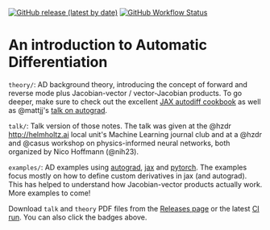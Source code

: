 [![GitHub release (latest by date)](https://img.shields.io/github/v/release/hzdr/autodiff101?label=latest%20release&style=flat-square)][releases]
[![GitHub Workflow Status](https://img.shields.io/github/workflow/status/hzdr/autodiff101/Build%20and%20release%20PDF?label=Build%20and%20release%20PDF&style=flat-square)][actions]

# An introduction to Automatic Differentiation

`theory/`: AD background theory, introducing the concept of forward and reverse
mode plus Jacobian-vector / vector-Jacobian products. To go deeper, make sure
to check out the excellent [JAX autodiff cookbook][jax_autodiff_cookbook] as
well as @mattjj's [talk on autograd][mattjj_talk].

`talk/`: Talk version of those notes. The talk was given at the @hzdr
<http://helmholtz.ai> local unit's Machine Learning journal club and at a @hzdr
and @casus workshop on physics-informed neural networks, both organized by Nico
Hoffmann (@nih23).

`examples/`: AD examples using [autograd], [jax] and [pytorch]. The examples
focus mostly on how to define custom derivatives in jax (and autograd). This
has helped to understand how Jacobian-vector products actually work. More
examples to come!

Download `talk` and `theory` PDF files from the [Releases page][releases] or
the latest [CI run][actions]. You can also click the badges above.


[autograd]: https://github.com/HIPS/autograd
[jax]: https://github.com/google/jax
[pytorch]: https://github.com/pytorch/pytorch
[jax_autodiff_cookbook]: https://jax.readthedocs.io/en/latest/notebooks/autodiff_cookbook.html
[mattjj_talk]: http://videolectures.net/deeplearning2017_johnson_automatic_differentiation
[releases]: https://github.com/hzdr/autodiff101/releases/latest
[actions]: https://github.com/hzdr/autodiff101/actions

